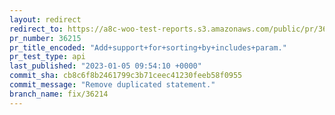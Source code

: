 ```yaml
---
layout: redirect
redirect_to: https://a8c-woo-test-reports.s3.amazonaws.com/public/pr/36215/api/index.html
pr_number: 36215
pr_title_encoded: "Add+support+for+sorting+by+includes+param."
pr_test_type: api
last_published: "2023-01-05 09:54:10 +0000"
commit_sha: cb8c6f8b2461799c3b71ceec41230feeb58f0955
commit_message: "Remove duplicated statement."
branch_name: fix/36214
---
```

